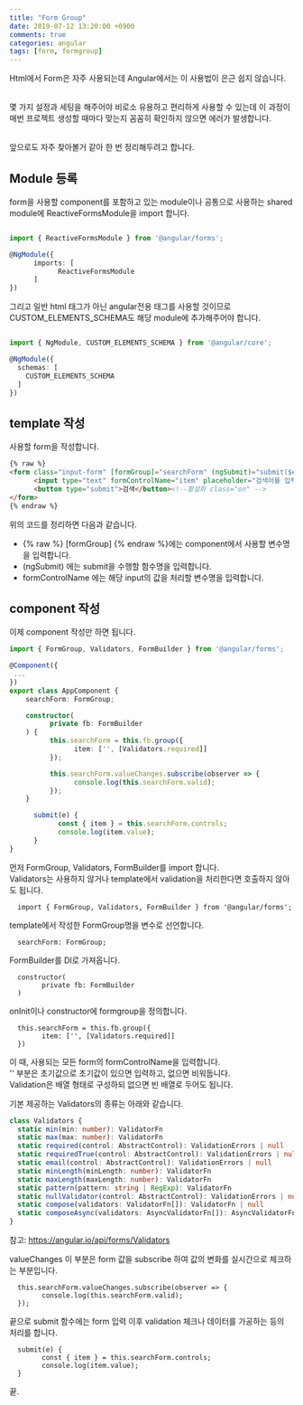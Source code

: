 ```yaml
---
title: "Form Group"
date: 2019-07-12 13:20:00 +0900
comments: true
categories: angular
tags: [form, formgroup]
---
```



Html에서 Form은 자주 사용되는데 Angular에서는 이 사용법이 은근 쉽지 않습니다.<br><br>

몇 가지 설정과 세팅을 해주어야 비로소 유용하고 편리하게 사용할 수 있는데 이 과정이 매번 프로젝트 생성할 때마다 맞는지 꼼꼼히 확인하지 않으면 에러가 발생합니다.<br><br>

앞으로도 자주 찾아볼거 같아 한 번 정리해두려고 합니다.<br>


## Module 등록

form을 사용할 component를 포함하고 있는 module이나 공통으로 사용하는 shared module에 ReactiveFormsModule을 import 합니다.



```ts

import { ReactiveFormsModule } from '@angular/forms';

@NgModule({
      imports: [
            ReactiveFormsModule
      ]
})
```


그리고 일반 html 태그가 아닌 angular전용 태그를 사용할 것이므로 CUSTOM_ELEMENTS_SCHEMA도 해당 module에 추가해주어야 합니다.

```ts

import { NgModule, CUSTOM_ELEMENTS_SCHEMA } from '@angular/core';

@NgModule({
  schemas: [
    CUSTOM_ELEMENTS_SCHEMA
  ]
})
```

## template 작성

사용할 form을 작성합니다.

```html
{% raw %}
<form class="input-form" [formGroup]="searchForm" (ngSubmit)="submit($event)">
      <input type="text" formControlName="item" placeholder="검색어를 입력하세요" tabindex="1" />
      <button type="submit">검색</button><!--활설화 class="on" -->
</form>
{% endraw %}

```

위의 코드를 정리하면 다음과 같습니다.
- {% raw %} [formGroup] {% endraw %}에는 component에서 사용할 변수명을 입력합니다.
- (ngSubmit) 에는 submit을 수행할 함수명을 입력합니다.
- formControlName 에는 해당 input의 값을 처리할 변수명을 입력합니다.


## component 작성

이제 component 작성만 하면 됩니다.

```ts
import { FormGroup, Validators, FormBuilder } from '@angular/forms';

@Component({
 ...
})
export class AppComponent {
    searchForm: FormGroup;

    constructor(
          private fb: FormBuilder
    ) {
          this.searchForm = this.fb.group({
                item: ['', [Validators.required]]
          });

          this.searchForm.valueChanges.subscribe(observer => {
                console.log(this.searchForm.valid);
          });          
    }

      submit(e) {
            const { item } = this.searchForm.controls; 
            console.log(item.value);
      }
}
```


먼저 FormGroup, Validators, FormBuilder를 import 합니다.<br>
Validators는 사용하지 않거나 template에서 validation을 처리한다면 호출하지 않아도 됩니다.<br>

      import { FormGroup, Validators, FormBuilder } from '@angular/forms';

template에서 작성한 FormGroup명을 변수로 선언합니다.

      searchForm: FormGroup;

FormBuilder를 DI로 가져옵니다. 

      constructor(
            private fb: FormBuilder
      )


onInit이나 constructor에 formgroup을 정의합니다.

      this.searchForm = this.fb.group({
            item: ['', [Validators.required]]
      })

이 때, 사용되는 모든 form의 formControlName을 입력합니다. <br>
'' 부분은 초기값으로 초기값이 있으면 입력하고, 없으면 비워둡니다.<br>
Validation은 배열 형태로 구성하되 없으면 빈 배열로 두어도 됩니다.<br>


기본 제공하는 Validators의 종류는 아래와 같습니다.

```ts
class Validators {
  static min(min: number): ValidatorFn
  static max(max: number): ValidatorFn
  static required(control: AbstractControl): ValidationErrors | null
  static requiredTrue(control: AbstractControl): ValidationErrors | null
  static email(control: AbstractControl): ValidationErrors | null
  static minLength(minLength: number): ValidatorFn
  static maxLength(maxLength: number): ValidatorFn
  static pattern(pattern: string | RegExp): ValidatorFn
  static nullValidator(control: AbstractControl): ValidationErrors | null
  static compose(validators: ValidatorFn[]): ValidatorFn | null
  static composeAsync(validators: AsyncValidatorFn[]): AsyncValidatorFn | null
}
```

참고: https://angular.io/api/forms/Validators


valueChanges 이 부분은 form 값을 subscribe 하여 값의 변화를 실시간으로 체크하는 부분입니다.

      this.searchForm.valueChanges.subscribe(observer => {
            console.log(this.searchForm.valid);
      });   

끝으로 submit 함수에는 form 입력 이후 validation 체크나 데이터를 가공하는 등의 처리를 합니다.

      submit(e) {
            const { item } = this.searchForm.controls; 
            console.log(item.value);
      }

끝.